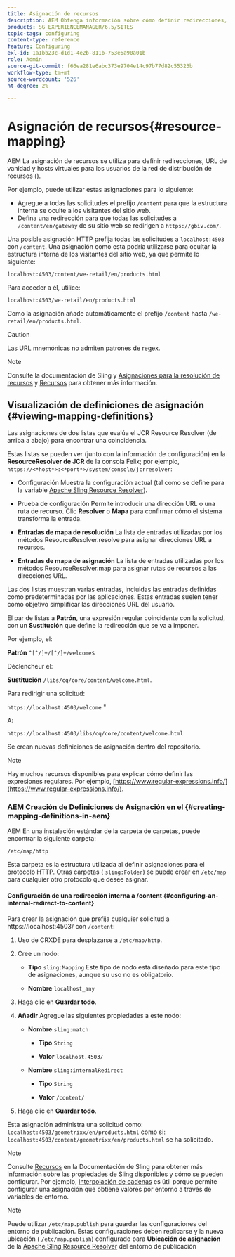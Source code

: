 ```yaml
---
title: Asignación de recursos
description: AEM Obtenga información sobre cómo definir redirecciones, URL de vanidad y hosts virtuales para mediante la asignación de recursos para su.
products: SG_EXPERIENCEMANAGER/6.5/SITES
topic-tags: configuring
content-type: reference
feature: Configuring
exl-id: 1a1bb23c-d1d1-4e2b-811b-753e6a90a01b
role: Admin
source-git-commit: f66ea281e6abc373e9704e14c97b77d82c55323b
workflow-type: tm+mt
source-wordcount: '526'
ht-degree: 2%

---
```


# Asignación de recursos{#resource-mapping}

AEM La asignación de recursos se utiliza para definir redirecciones, URL de vanidad y hosts virtuales para los usuarios de la red de distribución de recursos ().

Por ejemplo, puede utilizar estas asignaciones para lo siguiente:

* Agregue a todas las solicitudes el prefijo `/content` para que la estructura interna se oculte a los visitantes del sitio web.
* Defina una redirección para que todas las solicitudes a `/content/en/gateway` de su sitio web se redirigen a `https://gbiv.com/`.

Una posible asignación HTTP prefija todas las solicitudes a `localhost:4503` con `/content`. Una asignación como esta podría utilizarse para ocultar la estructura interna de los visitantes del sitio web, ya que permite lo siguiente:

`localhost:4503/content/we-retail/en/products.html`

Para acceder a él, utilice:

`localhost:4503/we-retail/en/products.html`

Como la asignación añade automáticamente el prefijo `/content` hasta `/we-retail/en/products.html`.

>[!CAUTION]
>
>Las URL mnemónicas no admiten patrones de regex.

>[!NOTE]
>
>Consulte la documentación de Sling y [Asignaciones para la resolución de recursos](https://sling.apache.org/documentation/the-sling-engine/mappings-for-resource-resolution.html) y [Recursos](https://sling.apache.org/documentation/the-sling-engine/mappings-for-resource-resolution.html) para obtener más información.

## Visualización de definiciones de asignación {#viewing-mapping-definitions}

Las asignaciones de dos listas que evalúa el JCR Resource Resolver (de arriba a abajo) para encontrar una coincidencia.

Estas listas se pueden ver (junto con la información de configuración) en la **ResourceResolver de JCR** de la consola Felix; por ejemplo, `https://<*host*>:<*port*>/system/console/jcrresolver`:

* Configuración Muestra la configuración actual (tal como se define para la variable [Apache Sling Resource Resolver](/help/overview/seo-and-url-management.md#etc-map)).

* Prueba de configuración Permite introducir una dirección URL o una ruta de recurso. Clic **Resolver** o **Mapa** para confirmar cómo el sistema transforma la entrada.

* **Entradas de mapa de resolución**
La lista de entradas utilizadas por los métodos ResourceResolver.resolve para asignar direcciones URL a recursos.

* **Entradas de mapa de asignación**
La lista de entradas utilizadas por los métodos ResourceResolver.map para asignar rutas de recursos a las direcciones URL.

Las dos listas muestran varias entradas, incluidas las entradas definidas como predeterminadas por las aplicaciones. Estas entradas suelen tener como objetivo simplificar las direcciones URL del usuario.

El par de listas a **Patrón**, una expresión regular coincidente con la solicitud, con un **Sustitución** que define la redirección que se va a imponer.

Por ejemplo, el:

**Patrón** `^[^/]+/[^/]+/welcome$`

Déclencheur el:

**Sustitución** `/libs/cq/core/content/welcome.html`.

Para redirigir una solicitud:

`https://localhost:4503/welcome` &quot;

A:

`https://localhost:4503/libs/cq/core/content/welcome.html`

Se crean nuevas definiciones de asignación dentro del repositorio.

>[!NOTE]
>
>Hay muchos recursos disponibles para explicar cómo definir las expresiones regulares. Por ejemplo, [https://www.regular-expressions.info/](https://www.regular-expressions.info/).

### AEM Creación de Definiciones de Asignación en el {#creating-mapping-definitions-in-aem}

AEM En una instalación estándar de la carpeta de carpetas, puede encontrar la siguiente carpeta:

`/etc/map/http`

Esta carpeta es la estructura utilizada al definir asignaciones para el protocolo HTTP. Otras carpetas ( `sling:Folder`) se puede crear en `/etc/map` para cualquier otro protocolo que desee asignar.

#### Configuración de una redirección interna a /content {#configuring-an-internal-redirect-to-content}

Para crear la asignación que prefija cualquier solicitud a https://localhost:4503/ con `/content`:

1. Uso de CRXDE para desplazarse a `/etc/map/http`.

1. Cree un nodo:

   * **Tipo** `sling:Mapping`
Este tipo de nodo está diseñado para este tipo de asignaciones, aunque su uso no es obligatorio.

   * **Nombre** `localhost_any`

1. Haga clic en **Guardar todo**.
1. **Añadir** Agregue las siguientes propiedades a este nodo:

   * **Nombre** `sling:match`

      * **Tipo** `String`

      * **Valor** `localhost.4503/`

   * **Nombre** `sling:internalRedirect`

      * **Tipo** `String`

      * **Valor** `/content/`

1. Haga clic en **Guardar todo**.

Esta asignación administra una solicitud como:
`localhost:4503/geometrixx/en/products.html`
como si:
`localhost:4503/content/geometrixx/en/products.html`
se ha solicitado.

>[!NOTE]
>
>Consulte [Recursos](https://sling.apache.org/documentation/the-sling-engine/mappings-for-resource-resolution.html) en la Documentación de Sling para obtener más información sobre las propiedades de Sling disponibles y cómo se pueden configurar.
>Por ejemplo, [Interpolación de cadenas](https://sling.apache.org/documentation/the-sling-engine/mappings-for-resource-resolution.html#string-interpolation-for-etcmap) es útil porque permite configurar una asignación que obtiene valores por entorno a través de variables de entorno.

>[!NOTE]
>
>Puede utilizar `/etc/map.publish` para guardar las configuraciones del entorno de publicación. Estas configuraciones deben replicarse y la nueva ubicación ( `/etc/map.publish`) configurado para **Ubicación de asignación** de la [Apache Sling Resource Resolver](/help/overview/seo-and-url-management.md#etc-map) del entorno de publicación
